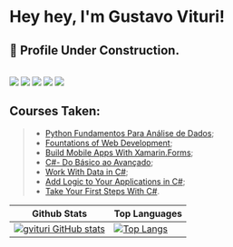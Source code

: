 # **Hey hey, I'm Gustavo Vituri!**

## :hammer: Profile Under Construction.

<br>
<a target="_blank" href="https://www.linkedin.com/in/gustavo-vituri-017254215/"><img src="https://img.shields.io/badge/-LinkedIn-0077B5?style=for-the-badge&logo=Linkedin&logoColor=white"></img></a>
<a target="_blank" href="https://twitter.com/GustavoVituri"><img src="https://img.shields.io/badge/-Twitter-1DA1F2?style=for-the-badge&logo=Twitter&logoColor=white"></img></a>
<a target="_blank" href="mailto:gustavovituri@gmail.com"><img src="https://img.shields.io/badge/-Gmail-D14836?style=for-the-badge&logo=Gmail&logoColor=white"></img></a>
<a target="_blank" href="https://gvituri.itch.io/"><img src="https://img.shields.io/badge/Itch-%23FF0B34.svg?style=for-the-badge&logo=Itch.io&logoColor=white"></img></a>
<a target="_blank" href="https://www.behance.net/gustavovituri"><img src="https://img.shields.io/badge/Behance-1769ff?style=for-the-badge&logo=behance&logoColor=white"></img></a>
<br>

## Courses Taken:
> - [Python Fundamentos Para Análise de Dados](https://www.datascienceacademy.com.br/cursosgratuitos);
> - [Fountations of Web Development](https://www.theodinproject.com/paths/foundations/courses/foundations);
> - [Build Mobile Apps With Xamarin.Forms](https://docs.microsoft.com/en-us/learn/paths/build-mobile-apps-with-xamarin-forms/);
> - [C#- Do Básico ao Avançado](https://www.udemy.com/course/curso-c-sharp/);
> - [Work With Data in C#](https://docs.microsoft.com/en-us/learn/paths/csharp-data/);
> - [Add Logic to Your Applications in C#](https://docs.microsoft.com/en-us/learn/paths/csharp-logic/);
> - [Take Your First Steps With C#](https://docs.microsoft.com/en-us/learn/paths/csharp-first-steps/).

| Github Stats | Top Languages |
| --- | --- |
| [![gvituri GitHub stats](https://github-readme-stats.vercel.app/api?username=gvituri&show_icons=true&theme=dark)](https://github.com/gvituri/github-readme-stats&show_icons=true&theme=dark&count_private=true) | [![Top Langs](https://github-readme-stats.vercel.app/api/top-langs/?username=gvituri&hide=assembly,dart,pascal,pawn,java&layout=compact&theme=dark)](https://github.com/gvituri/github-readme-stats&count_private=true) |
